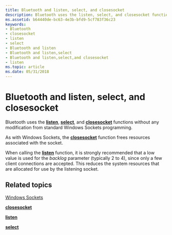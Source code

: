 ```yaml
---
title: Bluetooth and listen, select, and closesocket
description: Bluetooth uses the listen, select, and closesocket functions without any modification from standard Windows Sockets programming.
ms.assetid: b64440de-bc63-4e3b-bfd9-5cf783f36c23
keywords:
- Bluetooth
- closesocket
- listen
- select
- Bluetooth and listen
- Bluetooth and listen,select
- Bluetooth and listen,select,and closesocket
- listen
ms.topic: article
ms.date: 05/31/2018
---
```


# Bluetooth and listen, select, and closesocket

Bluetooth uses the [**listen**](https://docs.microsoft.com/windows/desktop/api/winsock2/nf-winsock2-listen), [**select**](https://docs.microsoft.com/windows/desktop/api/winsock2/nf-winsock2-select), and [**closesocket**](https://docs.microsoft.com/windows/desktop/api/winsock/nf-winsock-closesocket) functions without any modification from standard Windows Sockets programming.

As with Windows Sockets, the [**closesocket**](https://docs.microsoft.com/windows/desktop/api/winsock/nf-winsock-closesocket) function frees resources associated with the socket.

When calling the [**listen**](https://docs.microsoft.com/windows/desktop/api/winsock2/nf-winsock2-listen) function, it is strongly recommended that a low value is used for the *backlog* parameter (typically 2 to 4), since only a few client connections are accepted. This reduces the system resources that are allocated for use by the listening socket.

## Related topics

<dl> <dt>

[Windows Sockets](https://docs.microsoft.com/windows/desktop/WinSock/windows-sockets-start-page-2)
</dt> <dt>

[**closesocket**](https://docs.microsoft.com/windows/desktop/api/winsock/nf-winsock-closesocket)
</dt> <dt>

[**listen**](https://docs.microsoft.com/windows/desktop/api/winsock2/nf-winsock2-listen)
</dt> <dt>

[**select**](https://docs.microsoft.com/windows/desktop/api/winsock2/nf-winsock2-select)
</dt> </dl>

 

 




